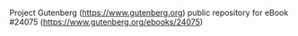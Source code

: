 Project Gutenberg (https://www.gutenberg.org) public repository for eBook #24075 (https://www.gutenberg.org/ebooks/24075)
